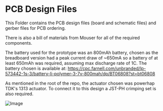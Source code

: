 # PCB Design Files

This Folder contains the PCB design files (board and schematic files) and gerber files for PCB ordering.

There is also a bill of materials from Mouser for all of the required components.

The battery used for the prototype was an 800mAh battery, chosen as the breadboard version had a peak current draw of ~650mA so a battery of at least 650mAh was required, assuming max discharge rate of 1C. The battery chosen is available at: https://cpc.farnell.com/unbranded/lp-573442-1s-3/battery-li-polymer-3-7v-800mah/dp/BT06808?st=bt06808

As mentioned in the root of the repo, the actuator chosen was powerhap TDK's 1313 actuator. To connect it to this design a JST-PH crimping set is also required.

![Image](https://github.com/user-attachments/assets/3a3c3183-fe06-41f8-91d6-e1c6526b523f)
